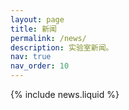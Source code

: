 ```yaml
---
layout: page
title: 新闻
permalink: /news/
description: 实验室新闻。
nav: true
nav_order: 10
---
```


{% include news.liquid %}
